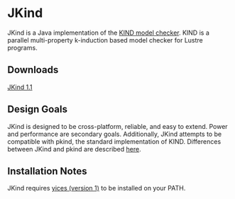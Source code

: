 JKind
=====

JKind is a Java implementation of the [KIND model
checker](http://clc.cs.uiowa.edu/Kind/). KIND is a parallel
multi-property k-induction based model checker for Lustre programs.

Downloads
---------
[JKind 1.1](https://github.com/agacek/jkind/blob/uploads/jkind-1.1.zip?raw=true)

Design Goals
------------

JKind is designed to be cross-platform, reliable, and easy to extend.
Power and performance are secondary goals. Additionally, JKind
attempts to be compatible with pkind, the standard implementation of
KIND. Differences between JKind and pkind are described
[here](https://github.com/agacek/jkind/wiki/Differences-with-pkind).


Installation Notes
------------------

JKind requires [yices (version 1)](http://yices.csl.sri.com/download.shtml) to be installed on your PATH.
